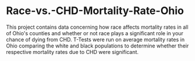 # Race-vs.-CHD-Mortality-Rate-Ohio
This project contains data concerning how race affects mortality rates in all of Ohio's counties and whether or not race plays a significant role in your chance of dying from CHD.
T-Tests were run on average mortality rates in Ohio comparing the white and black populations to determine whether their respective mortality rates due to CHD were significant.
